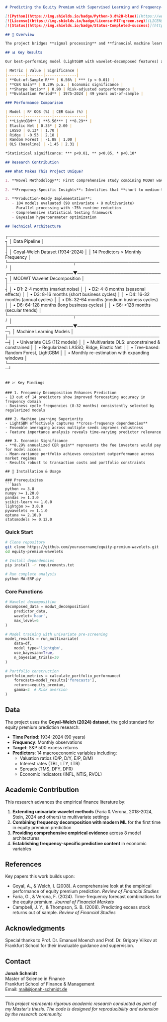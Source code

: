 ```markdown
# Predicting the Equity Premium with Supervised Learning and Frequency-Decomposed Variables

[![Python](https://img.shields.io/badge/Python-3.8%2B-blue)](https://www.python.org/)
[![License](https://img.shields.io/badge/License-MIT-green.svg)](LICENSE)
[![Status](https://img.shields.io/badge/Status-Completed-success)](https://github.com/)

## 🎯 Overview

The project bridges **signal processing** and **financial machine learning** by applying the Maximal Overlap Discrete Wavelet Transform (MODWT) to decompose 14 macroeconomic predictors into distinct frequency bands, capturing economic cycles from 2 months to over 10 years.

## 📊 Key Results

Our best-performing model (LightGBM with wavelet-decomposed features) achieves:

| Metric | Value | Significance |
|--------|-------|--------------|
| **Out-of-Sample R²** | 6.56% | *** (p < 0.01) |
| **CER Gain** | 8.29% p.a. | Economic significance |
| **Sharpe Ratio** | 0.90 | Risk-adjusted outperformance |
| **Evaluation Period** | 1975-2024 | 49 years out-of-sample |

### Performance Comparison

| Model | R² OOS (%) | CER Gain (%) | 
|-------|------------|--------------|
| **LightGBM** | **6.56*** | **8.29** |
| Elastic Net | 0.35* | 2.00 |
| LASSO | 0.13* | 1.70 |
| Ridge | -0.53 | 2.18 |
| Random Forest | -1.88 | 1.00 |
| OLS (baseline) | -1.45 | 2.31 |

*Statistical significance: *** p<0.01, ** p<0.05, * p<0.10*

## Research Contribution

### What Makes This Project Unique?

1. **Novel Methodology**: First comprehensive study combining MODWT wavelet decomposition with modern ensemble methods for equity premium prediction
   
2. **Frequency-Specific Insights**: Identifies that **short to medium-term periodicities (2-32 months)** contain the most predictive power for equity returns

3. **Production-Ready Implementation**: 
   - 104 models evaluated (98 univariate + 8 multivariate)
   - Parallel processing with ~75% runtime reduction
   - Comprehensive statistical testing framework
   - Bayesian hyperparameter optimization

## Technical Architecture

```
┌─────────────────────────────────────────────────┐
│                 Data Pipeline                   │
├─────────────────────────────────────────────────┤
│  Goyal-Welch Dataset (1934-2024)                │
│  14 Predictors × Monthly Frequency              │
└─────────────────────┬───────────────────────────┘
                      │
┌─────────────────────▼───────────────────────────┐
│           MODWT Wavelet Decomposition           │
├─────────────────────────────────────────────────┤
│  • D1: 2-4 months (market noise)                │
│  • D2: 4-8 months (seasonal effects)            │
│  • D3: 8-16 months (short business cycles)      │
│  • D4: 16-32 months (annual cycles)             │
│  • D5: 32-64 months (medium business cycles)    │
│  • D6: 64-128 months (long business cycles)     │
│  • S6: >128 months (secular trends)             │
└─────────────────────┬───────────────────────────┘
                      │
┌─────────────────────▼────────────────────────────┐
│            Machine Learning Models               │
├──────────────────────────────────────────────────┤
│  • Univariate OLS (112 models)                   │
│  • Multivariate OLS: unconstrained & constrained │
│  • Regularized: LASSO, Ridge, Elastic Net        │
│  • Tree-based: Random Forest, LightGBM           │
│  • Monthly re-estimation with expanding windows  │
└──────────────────────────────────────────────────┘
```

## 📈 Key Findings

### 1. Frequency Decomposition Enhances Prediction
- 13 out of 14 predictors show improved forecasting accuracy in frequency domain
- Business cycle frequencies (8-32 months) consistently selected by regularized models

### 2. Machine Learning Superiority
- LightGBM effectively captures **cross-frequency dependencies**
- Ensemble averaging across multiple seeds improves robustness
- Feature importance analysis reveals time-varying predictor relevance

### 3. Economic Significance
- **8.29% annualized CER gain** represents the fee investors would pay for model access
- Mean-variance portfolio achieves consistent outperformance across market regimes
- Results robust to transaction costs and portfolio constraints

## 🔧 Installation & Usage

### Prerequisites
```bash
python >= 3.8
numpy >= 1.20.0
pandas >= 1.3.0
scikit-learn >= 1.0.0
lightgbm >= 3.0.0
pywavelets >= 1.1.0
optuna >= 2.10.0
statsmodels >= 0.12.0
```

### Quick Start
```bash
# Clone repository
git clone https://github.com/yourusername/equity-premium-wavelets.git
cd equity-premium-wavelets

# Install dependencies
pip install -r requirements.txt

# Run complete analysis
python MA-ERP.py
```

### Core Functions
```python
# Wavelet decomposition
decomposed_data = modwt_decomposition(
    predictor_data,
    wavelet='haar',
    max_level=6
)

# Model training with univariate pre-screening
model_results = run_multivariate(
    data=df,
    model_type='lightgbm',
    use_bayesian=True,
    n_bayesian_trials=30
)

# Portfolio construction
portfolio_metrics = calculate_portfolio_performance(
    forecasts=model_results['forecasts'],
    returns=equity_premium,
    gamma=3  # Risk aversion
)
```


## Data

The project uses the **Goyal-Welch (2024) dataset**, the gold standard for equity premium prediction research:

- **Time Period**: 1934-2024 (90 years)
- **Frequency**: Monthly observations
- **Target**: S&P 500 excess returns
- **Predictors**: 14 macroeconomic variables including:
  - Valuation ratios (D/P, D/Y, E/P, B/M)
  - Interest rates (TBL, LTY, LTR)
  - Spreads (TMS, DFY, DFR)
  - Economic indicators (INFL, NTIS, RVOL)

## Academic Contribution

This research advances the empirical finance literature by:

1. **Extending univariate wavelet methods** (Faria & Verona, 2018-2024, Stein, 2024 and others) to multivariate settings
2. **Combining frequency decomposition with modern ML** for the first time in equity premium prediction
3. **Providing comprehensive empirical evidence** across 8 model architectures
4. **Establishing frequency-specific predictive content** in economic variables

## References

Key papers this work builds upon:

- Goyal, A., & Welch, I. (2008). A comprehensive look at the empirical performance of equity premium prediction. *Review of Financial Studies*
- Faria, G., & Verona, F. (2024). Time-frequency forecast combinations for the equity premium. *Journal of Financial Markets*
- Campbell, J. Y., & Thompson, S. B. (2008). Predicting excess stock returns out of sample. *Review of Financial Studies*

## Acknowledgments

Special thanks to Prof. Dr. Emanuel Moench and Prof. Dr. Grigory Vilkov at Frankfurt School for their invaluable guidance and supervision.

## Contact

**Jonah Schmidt**  
Master of Science in Finance  
Frankfurt School of Finance & Management  
Email: mail@jonah-schmidt.de

---
*This project represents rigorous academic research conducted as part of my Master's thesis. The code is designed for reproducibility and extension by the research community.*
